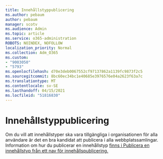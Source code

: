 ```yaml
---
title: Innehållstyppublicering
ms.author: pebaum
author: pebaum
manager: scotv
ms.audience: Admin
ms.topic: article
ms.service: o365-administration
ROBOTS: NOINDEX, NOFOLLOW
localization_priority: Normal
ms.collection: Adm_O365
ms.custom:
- "9003050"
- "5793"
ms.openlocfilehash: d70e3deb0067552cf97137862a1139fc9873f2c5
ms.sourcegitcommit: 8bc60ec34bc1e40685e3976576e04a2623f63a7c
ms.translationtype: MT
ms.contentlocale: sv-SE
ms.lasthandoff: 04/15/2021
ms.locfileid: "51816830"
---
```

# <a name="content-type-publishing"></a>Innehållstyppublicering

Om du vill att innehållstyper ska vara tillgängliga i organisationen för alla användare är det en bra kandidat att publicera i alla webbplatssamlingar. Information om hur du publicerar en innehållstyp [finns i Publicera en innehållstyp från ett nav för innehållspublicering.](https://support.office.com/article/publish-a-content-type-from-a-content-publishing-hub-58081155-118d-4e7a-9cc5-d43b5dbb7d02)